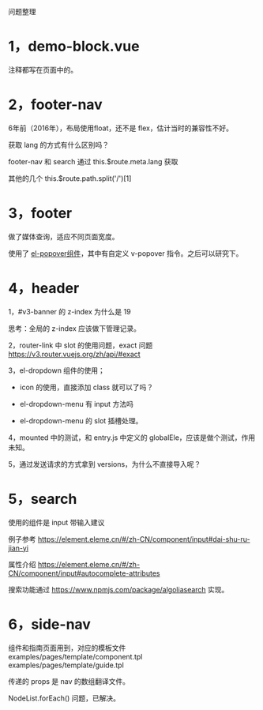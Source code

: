 问题整理

# 1，demo-block.vue

注释都写在页面中的。

# 2，footer-nav

6年前（2016年），布局使用float，还不是 flex，估计当时的兼容性不好。

获取 lang 的方式有什么区别吗？

footer-nav 和 search 通过 this.$route.meta.lang 获取

其他的几个 this.$route.path.split('/')[1]


# 3，footer

做了媒体查询，适应不同页面宽度。

使用了 [el-popover组件](https://element.eleme.cn/#/zh-CN/component/popover)，其中有自定义 v-popover 指令。之后可以研究下。

# 4，header

1，#v3-banner 的 z-index 为什么是 19

思考：全局的 z-index 应该做下管理记录。

2，router-link 中 slot 的使用问题，exact 问题 https://v3.router.vuejs.org/zh/api/#exact

3，el-dropdown 组件的使用；

- icon 的使用，直接添加 class 就可以了吗？

- el-dropdown-menu 有 input 方法吗

- el-dropdown-menu 的 slot 插槽处理。

4，mounted 中的测试，和 entry.js 中定义的 globalEle，应该是做个测试，作用未知。

5，通过发送请求的方式拿到 versions，为什么不直接导入呢？

# 5，search

使用的组件是 input 带输入建议

例子参考 https://element.eleme.cn/#/zh-CN/component/input#dai-shu-ru-jian-yi

属性介绍 https://element.eleme.cn/#/zh-CN/component/input#autocomplete-attributes

搜索功能通过 https://www.npmjs.com/package/algoliasearch 实现。

# 6，side-nav

组件和指南页面用到，对应的模板文件 
examples/pages/template/component.tpl
examples/pages/template/guide.tpl

传递的 props 是 nav 的数组翻译文件。

NodeList.forEach() 问题，已解决。